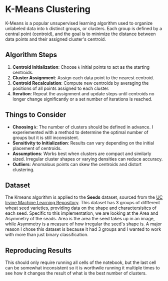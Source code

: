 # K-Means Clustering

K-Means is a popular unsupervised learning algorithm used to organize unlabeled data into `k` distinct groups, or clusters. Each group is defined by a central point (centroid), and the goal is to minimize the distance between data points and their assigned cluster's centroid.

## Algorithm Steps

1. **Centroid Initialization**: Choose `k` initial points to act as the starting centroids.
2. **Cluster Assignment**: Assign each data point to the nearest centroid.
3. **Centroid Recalculation**: Compute new centroids by averaging the positions of all points assigned to each cluster.
4. **Iteration**: Repeat the assignment and update steps until centroids no longer change significantly or a set number of iterations is reached.

## Things to Consider

- **Choosing `k`**: The number of clusters should be defined in advance. I experiemented with a method to determine the optimal number of groups but it is still inconsistent.
- **Sensitivity to Initialization**: Results can vary depending on the initial placement of centroids.
- **Assumptions**: Works best when clusters are compact and similarly sized. Irregular cluster shapes or varying densities can reduce accuracy.
- **Outliers**: Anomalous points can skew the centroids and distort clustering.


## Dataset

The Kmeans algorithm is applied to the **Seeds** dataset, sourced from the [UC Irvine Machine Learning Repository](https://archive.ics.uci.edu/dataset/236/seeds). This dataset has 3 groups of diffferent wheat seed varieties, providing data on the shape and charactersisitcs of each seed. Specific to this implementation, we are looking at the Area and Asymmetry of the seads. Area is the area the seed takes up in an image, while Asymmetry is a measure of how irregular the seed's shape is. A major reason I chose this dataset is because it had 3 groups and I wanted to work with more than just binary classification.

## Reproducing Results

This should only require running all cells of the notebook, but the last cell can be somewhat inconsistent so it is worthwile running it multiple times to see how it changes the result of what is the best number of clusters.